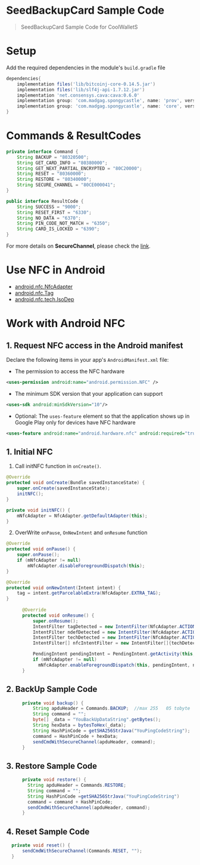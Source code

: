 # SeedBackupCard Sample Code

> SeedBackupCard Sample Code for CoolWalletS

# Setup
Add the required dependencies in the module's ```build.gradle``` file
```groovy
dependencies{
    implementation files('lib/bitcoinj-core-0.14.5.jar')
    implementation files('lib/slf4j-api-1.7.12.jar')
    implementation 'net.consensys.cava:cava:0.6.0'
    implementation group: 'com.madgag.spongycastle', name: 'prov', version: '1.58.0.0'
    implementation group: 'com.madgag.spongycastle', name: 'core', version: '1.58.0.0'
}
```

# Commands & ResultCodes
```java
private interface Command {
    String BACKUP = "80320500";
    String GET_CARD_INFO = "80380000";
    String GET_NEXT_PARTIAL_ENCRYPTED = "80C20000";
    String RESET = "80360000";
    String RESTORE = "80340000";
    String SECURE_CHANNEL = "80CE000041";
}

public interface ResultCode {
    String SUCCESS = "9000";
    String RESET_FIRST = "6330";
    String NO_DATA = "6370";
    String PIN_CODE_NOT_MATCH = "6350";
    String CARD_IS_LOCKED = "6390";
}
```
For more details on **SecureChannel**, please check the [link](https://github.com/CoolBitX-Technology/seed-backup-card-android-sample/blob/master/SecureChannel.txt).

# Use NFC in Android
- [android.nfc.NfcAdapter](https://developer.android.com/reference/android/nfc/NfcAdapter)
- [android.nfc.Tag](https://developer.android.com/reference/android/nfc/Tag)
- [android.nfc.tech.IsoDep](https://developer.android.com/reference/android/nfc/tech/IsoDep) 


# Work with Android NFC
## 1. Request NFC access in the Android manifest
Declare the following items in your app's ```AndroidManifest.xml``` file:

- The permission to access the NFC hardware
```xml
<uses-permission android:name="android.permission.NFC" />
``` 

- The minimum SDK version that your application can support
```xml
<uses-sdk android:minSdkVersion="10"/>
```

- Optional: The ```uses-feature``` element so that the application shows up in Google Play only for devices have NFC hardware
```xml
<uses-feature android:name="android.hardware.nfc" android:required="true" />
``` 

## 1. Initial NFC
1. Call initNFC function in ```onCreate()```.
```java
@Override
protected void onCreate(Bundle savedInstanceState) {
    super.onCreate(savedInstanceState);
    initNFC();
}

private void initNFC() {
    mNfcAdapter = NfcAdapter.getDefaultAdapter(this);
}

```
2. OverWrite ```onPause```, ```OnNewIntent``` and ```onResume``` function
```JAVA
@Override
protected void onPause() {
    super.onPause();
    if (mNfcAdapter != null)
        mNfcAdapter.disableForegroundDispatch(this);
}

@Override
protected void onNewIntent(Intent intent) {
    tag = intent.getParcelableExtra(NfcAdapter.EXTRA_TAG);
}
      
      @Override
      protected void onResume() {
          super.onResume();
          IntentFilter tagDetected = new IntentFilter(NfcAdapter.ACTION_TAG_DISCOVERED);
          IntentFilter ndefDetected = new IntentFilter(NfcAdapter.ACTION_NDEF_DISCOVERED);
          IntentFilter techDetected = new IntentFilter(NfcAdapter.ACTION_TECH_DISCOVERED);
          IntentFilter[] nfcIntentFilter = new IntentFilter[]{techDetected, tagDetected, ndefDetected};

          PendingIntent pendingIntent = PendingIntent.getActivity(this, 0, new Intent(this, getClass()).addFlags(Intent.FLAG_ACTIVITY_SINGLE_TOP), 0);
          if (mNfcAdapter != null)
            mNfcAdapter.enableForegroundDispatch(this, pendingIntent, nfcIntentFilter, null);     
      }
```

## 2. BackUp Sample Code


```JAVA
      private void backup() {
          String apduHeader = Commands.BACKUP;  //max 255   05 tobyte
          String command = "";
          byte[] _data = "YouBackUpDataString".getBytes();
          String hexData = bytesToHex(_data);
          String HashPinCode = getSHA256StrJava("YouPingCodeString");
          command = HashPinCode + hexData;
          sendCmdWithSecureChannel(apduHeader, command);
      }
```

## 3. Restore Sample Code
```JAVA
      private void restore() {
        String apduHeader = Commands.RESTORE;
        String command = "";
        String HashPinCode =getSHA256StrJava("YouPingCodeString")
        command = command + HashPinCode;
        sendCmdWithSecureChannel(apduHeader, command);
      }
```

## 4. Reset Sample Code
```JAVA
  private void reset() {
      sendCmdWithSecureChannel(Commands.RESET, "");
  }
```
